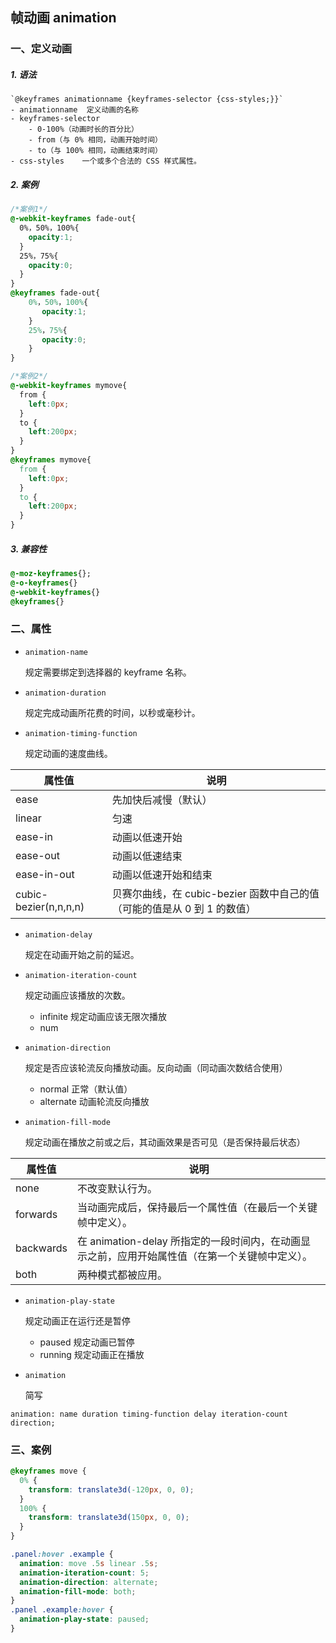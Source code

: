 ## 帧动画 animation
### 一、定义动画
##### 1. 语法

    `@keyframes animationname {keyframes-selector {css-styles;}}`
    - animationname  定义动画的名称
    - keyframes-selector
        - 0-100%（动画时长的百分比）
        - from（与 0% 相同，动画开始时间）
        - to（与 100% 相同，动画结束时间）
    - css-styles	一个或多个合法的 CSS 样式属性。

##### 2. 案例

```css
/*案例1*/
@-webkit-keyframes fade-out{
  0%，50%，100%{    
    opacity:1;
  }
  25%，75%{
    opacity:0;
  }
}
@keyframes fade-out{		
    0%，50%，100%{
       opacity:1;
    }
    25%，75%{
       opacity:0;
    }
}

/*案例2*/
@-webkit-keyframes mymove{
  from {
    left:0px;
  }
  to {
    left:200px;
  }  
}
@keyframes mymove{
  from {
    left:0px;
  }
  to {
    left:200px;
  }  
}
```

##### 3. 兼容性
```css
@-moz-keyframes{};
@-o-keyframes{}
@-webkit-keyframes{}
@keyframes{}
```

### 二、属性
- `animation-name`

    规定需要绑定到选择器的 keyframe 名称。
- `animation-duration`

    规定完成动画所花费的时间，以秒或毫秒计。
- `animation-timing-function`

    规定动画的速度曲线。

属性值 | 说明
---|---
ease | 先加快后减慢（默认）
linear	|匀速
ease-in	|动画以低速开始
ease-out|	动画以低速结束
ease-in-out|	动画以低速开始和结束
cubic-bezier(n,n,n,n)	| 贝赛尔曲线，在 cubic-bezier 函数中自己的值（可能的值是从 0 到 1 的数值）

- `animation-delay`

    规定在动画开始之前的延迟。
- `animation-iteration-count`

    规定动画应该播放的次数。
    - infinite	规定动画应该无限次播放
    - num
- `animation-direction`

    规定是否应该轮流反向播放动画。反向动画（同动画次数结合使用）
    - normal  正常（默认值）
    - alternate  动画轮流反向播放
- `animation-fill-mode`

    规定动画在播放之前或之后，其动画效果是否可见（是否保持最后状态）



属性值 | 说明
---|---
none|不改变默认行为。
forwards|	当动画完成后，保持最后一个属性值（在最后一个关键帧中定义）。
backwards|	在 animation-delay 所指定的一段时间内，在动画显示之前，应用开始属性值（在第一个关键帧中定义）。
both|	两种模式都被应用。
- `animation-play-state`

    规定动画正在运行还是暂停
    - paused	规定动画已暂停
    - running	规定动画正在播放
- `animation`

    简写
```
animation: name duration timing-function delay iteration-count direction;
```
### 三、案例

```css
@keyframes move {
  0% {
    transform: translate3d(-120px, 0, 0);
  }
  100% {
    transform: translate3d(150px, 0, 0);
  }
}

.panel:hover .example {
  animation: move .5s linear .5s;
  animation-iteration-count: 5;
  animation-direction: alternate;
  animation-fill-mode: both;
}
.panel .example:hover {
  animation-play-state: paused;
}
```

